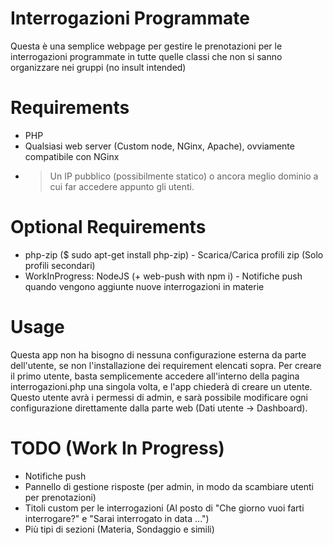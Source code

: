 # Interrogazioni Programmate
Questa è una semplice webpage per gestire le prenotazioni per le interrogazioni programmate in tutte quelle classi che non si sanno organizzare nei gruppi (no insult intended)

# Requirements
 - PHP
 - Qualsiasi web server (Custom node, NGinx, Apache), ovviamente compatibile con NGinx
 - > Un IP pubblico (possibilmente statico) o ancora meglio dominio a cui far accedere appunto gli utenti.

# Optional Requirements
 - php-zip ($ sudo apt-get install php-zip) - Scarica/Carica profili zip (Solo profili secondari)
 - WorkInProgress: NodeJS (+ web-push with npm i) - Notifiche push quando vengono aggiunte nuove interrogazioni in materie 

# Usage
Questa app non ha bisogno di nessuna configurazione esterna da parte dell'utente, se non l'installazione dei requirement elencati sopra.
Per creare il primo utente, basta semplicemente accedere all'interno della pagina interrogazioni.php una singola volta, e l'app chiederà di creare un utente. Questo utente avrà i permessi di admin, e sarà possibile modificare ogni configurazione direttamente dalla parte web (Dati utente -> Dashboard).

# TODO (Work In Progress)
 - Notifiche push
 - Pannello di gestione risposte (per admin, in modo da scambiare utenti per prenotazioni)
 - Titoli custom per le interrogazioni (Al posto di "Che giorno vuoi farti interrogare?" e "Sarai interrogato in data ...")
 - Più tipi di sezioni (Materia, Sondaggio e simili)